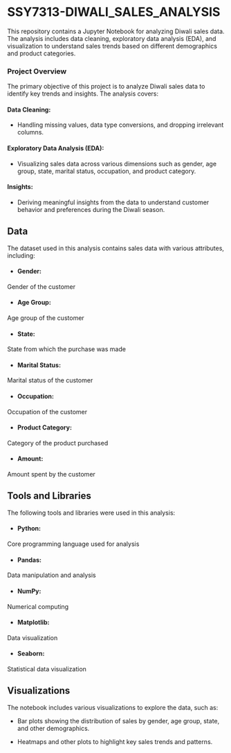 # SSY7313-DIWALI_SALES_ANALYSIS


This repository contains a Jupyter Notebook for analyzing Diwali sales data. The analysis includes data cleaning, exploratory data analysis (EDA), and visualization to understand sales trends based on different demographics and product categories.

### Project Overview
The primary objective of this project is to analyze Diwali sales data to identify key trends and insights. The analysis covers:

#### Data Cleaning: 
- Handling missing values, data type conversions, and dropping irrelevant columns.
#### Exploratory Data Analysis (EDA): 
- Visualizing sales data across various dimensions such as gender, age group, state, marital status, occupation, and product category.

#### Insights: 
- Deriving meaningful insights from the data to understand customer behavior and preferences during the Diwali season.

## Data
The dataset used in this analysis contains sales data with various attributes, including:

- #### Gender: 
Gender of the customer
- #### Age Group: 
Age group of the customer
- #### State: 
State from which the purchase was made
- #### Marital Status: 
Marital status of the customer
- #### Occupation: 
Occupation of the customer
- #### Product Category: 
Category of the product purchased
- #### Amount: 
Amount spent by the customer

## Tools and Libraries
The following tools and libraries were used in this analysis:

- #### Python: 
Core programming language used for analysis

- #### Pandas: 
Data manipulation and analysis

- #### NumPy: 
Numerical computing

- #### Matplotlib: 
Data visualization

- #### Seaborn:
 Statistical data visualization

## Visualizations
The notebook includes various visualizations to explore the data, such as:

- Bar plots showing the distribution of sales by gender, age group, state, and other demographics.

- Heatmaps and other plots to highlight key sales trends and patterns.
